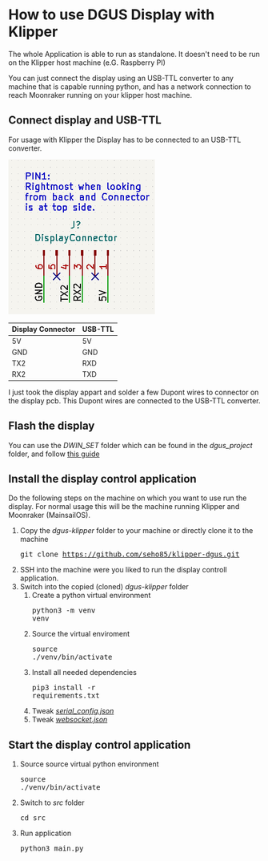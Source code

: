 How to use DGUS Display with Klipper
==================================
The whole Application is able to run as standalone. It doesn't need to be run on the Klipper host machine (e.G. Raspberry PI)

You can just connect the display using an USB-TTL converter to any machine that is capable running python, and has a network connection to reach Moonraker running on your klipper host machine.


Connect display and USB-TTL
---------------------------
For usage with Klipper the Display has to be connected to an USB-TTL converter.

![Display Connector Pinout](img/DisplayConnector_PinOut.png)

| Display Connector | USB-TTL |
|-------------------|---------|
| 5V                | 5V      |
| GND               | GND     |
| TX2               | RXD     |
| RX2               | TXD     |

I just took the display appart and solder a few Dupont wires to connector on the display pcb. This Dupont wires are connected to the USB-TTL converter.


Flash the display
-----------------

You can use the *DWIN_SET* folder which can be found in the *dgus_project* folder, and follow [this guide](https://github.com/seho85/python-dgus/wiki/Flash-Display#microsd)


Install the display control application
---------------------------------------
Do the following steps on the machine on which you want to use run the display. 
For normal usage this will be the machine running Klipper and Moonraker (MainsailOS).

1)  Copy the *dgus-klipper* folder to your machine or directly clone it to the machine <pre>git clone https://github.com/seho85/klipper-dgus.git</pre>
2)  SSH into the machine were you liked to run the display controll application.
3)  Switch into the copied (cloned) *dgus-klipper* folder
    1)  Create a python virtual environment <pre>python3 -m venv venv</pre>
    2)  Source the virtual enviroment <pre>source ./venv/bin/activate</pre>
    3)  Install all needed dependencies <pre>pip3 install -r requirements.txt</pre>
    4)  Tweak  [*serial_config.json*](config_files/serial_config_json.md)
    5)  Tweak [*websocket.json*](config_files/websocket_json.md)


Start the display control application
-------------------------------------

1)  Source source virtual python environment<pre>source ./venv/bin/activate</pre>
2)  Switch to *src* folder <pre>cd src</pre>
3)  Run application <pre>python3 main.py</pre>